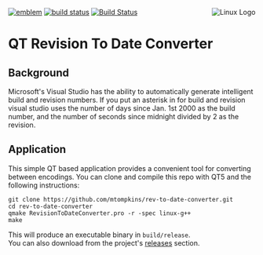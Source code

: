 [![emblem](https://img.shields.io/badge/project-passive-lightgrey.svg)](https://git.marktompkins.me/mtompkins/revisiontodateconverter) [![build status](https://git.marktompkins.me/mtompkins/rev-to-date-converter/badges/master/build.svg)](https://git.marktompkins.me/mtompkins/rev-to-date-converter/commits/master) [![Build Status](https://travis-ci.org/mtompkins/rev-to-date-converter.svg?branch=master)](https://travis-ci.org/mtompkins/rev-to-date-converter)
<img align="right" src="https://www.kernel.org/theme/images/logos/tux.png" alt="Linux Logo" title="Tux">

# QT Revision To Date Converter

## Background
Microsoft's Visual Studio has the ability to automatically generate intelligent build and revision numbers. If you put an asterisk in for build and revision visual studio uses the number of days since Jan. 1st 2000 as the build number, and the number of seconds since midnight divided by 2 as the revision.
## Application
This simple QT based application provides a convenient tool for converting between encodings. You can clone and compile this repo with QT5 and the following instructions:
```
git clone https://github.com/mtompkins/rev-to-date-converter.git
cd rev-to-date-converter
qmake RevisionToDateConverter.pro -r -spec linux-g++
make
```
This will produce an executable binary in `build/release`.    
You can also download from the project's [releases](https://github.com/mtompkins/rev-to-date-converter/releases) section.

